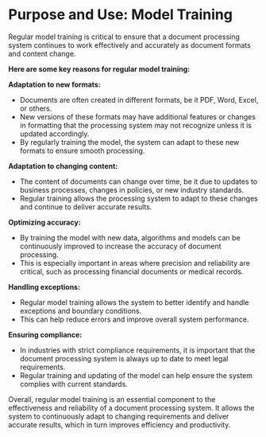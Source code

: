 # Purpose and Use: Model Training

Regular model training is critical to ensure that a document processing system continues to work effectively and accurately as document formats and content change.&#x20;

**Here are some key reasons for regular model training:**&#x20;



**Adaptation to new formats:**&#x20;

* Documents are often created in different formats, be it PDF, Word, Excel, or others.&#x20;
* New versions of these formats may have additional features or changes in formatting that the processing system may not recognize unless it is updated accordingly.
* By regularly training the model, the system can adapt to these new formats to ensure smooth processing.

**Adaptation to changing content:**&#x20;

* The content of documents can change over time, be it due to updates to business processes, changes in policies, or new industry standards.&#x20;
* Regular training allows the processing system to adapt to these changes and continue to deliver accurate results.

**Optimizing accuracy:**

* By training the model with new data, algorithms and models can be continuously improved to increase the accuracy of document processing.
* This is especially important in areas where precision and reliability are critical, such as processing financial documents or medical records.&#x20;

**Handling exceptions:**&#x20;

* Regular model training allows the system to better identify and handle exceptions and boundary conditions.&#x20;
* This can help reduce errors and improve overall system performance.&#x20;

**Ensuring compliance:**  &#x20;

* In industries with strict compliance requirements, it is important that the document processing system is always up to date to meet legal requirements.
* Regular training and updating of the model can help ensure the system complies with current standards.

Overall, regular model training is an essential component to the effectiveness and reliability of a document processing system. It allows the system to continuously adapt to changing requirements and deliver accurate results, which in turn improves efficiency and productivity.
